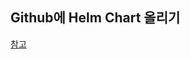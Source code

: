 ## Github에 Helm Chart 올리기
[참고](https://github.com/kt-cloudnative/education/blob/master/helm.md#github%EC%97%90-helm-chart-%EC%98%AC%EB%A6%AC%EA%B8%B0)
